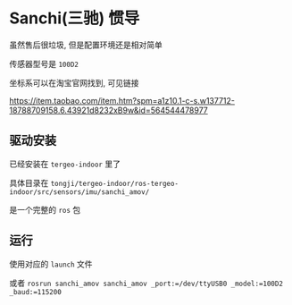 # Sanchi(三驰) 惯导

虽然售后很垃圾, 但是配置环境还是相对简单

传感器型号是 `100D2 `

坐标系可以在淘宝官网找到, 可见链接

https://item.taobao.com/item.htm?spm=a1z10.1-c-s.w137712-18788709158.6.43921d8232xB9w&id=564544478977



## 驱动安装

已经安装在 `tergeo-indoor` 里了

具体目录在 `tongji/tergeo-indoor/ros-tergeo-indoor/src/sensors/imu/sanchi_amov/`

是一个完整的 `ros` 包



## 运行

使用对应的 `launch` 文件

或者 `rosrun sanchi_amov sanchi_amov _port:=/dev/ttyUSB0 _model:=100D2 _baud:=115200`